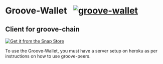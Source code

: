 # Groove-Wallet  &nbsp;&nbsp;[![groove-wallet](https://snapcraft.io/groove-wallet/badge.svg)](https://snapcraft.io/groove-wallet)&nbsp;&nbsp;

## Client for groove-chain

[![Get it from the Snap Store](https://snapcraft.io/static/images/badges/en/snap-store-black.svg)](https://snapcraft.io/groove-wallet)

To use the Groove-Wallet, you must have a server setup on heroku as per instructions on how to use groove-peers.
